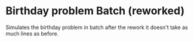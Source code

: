 # Birthday problem Batch (reworked)
Simulates the birthday problem in batch after the rework it doesn't take as much lines as before.
